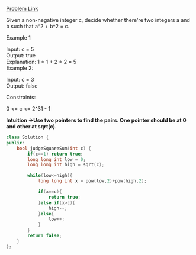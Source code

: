 [Problem Link](https://leetcode.com/problems/sum-of-square-numbers/description/?envType=daily-question&envId=2024-06-17)<br>

Given a non-negative integer c, decide whether there're two integers a and b such that a^2 + b^2 = c.<br>

 

Example 1<br>

Input: c = 5<br>
Output: true<br>
Explanation: 1 * 1 + 2 * 2 = 5<br>
Example 2:<br>

Input: c = 3<br>
Output: false<br>
 

Constraints:<br>

0 <= c <= 2^31 - 1<br>

__Intuition ->Use two pointers to find the pairs. One pointer should be at 0 and other at sqrt(c).__

```C++
class Solution {
public:
    bool judgeSquareSum(int c) {
        if(c==1) return true;
        long long int low = 0;
        long long int high = sqrt(c);

        while(low<=high){
            long long int x = pow(low,2)+pow(high,2);

            if(x==c){
                return true;
            }else if(x>c){
                high--;
            }else{
                low++;
            }
        }
        return false;
    }
};
```
